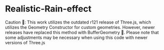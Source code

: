 # Realistic-Rain-effect
Caution 🚨: This work utilizes the outdated r121 release of Three.js, which utilizes the Geometry Constructor for custom geometries. However, newer releases have replaced this method with BufferGeometry 🔧. Please note that some adjustments may be necessary when using this code with newer versions of Three.js
